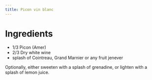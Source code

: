```yaml
---
title: Picon vin blanc
---
```


# Ingredients

- 1/3 Picon (Amer)
- 2/3 Dry white wine
- splash of Cointreau, Grand Marnier or any fruit jenever

Optionally, either sweeten with a splash of grenadine, or lighten with
a splash of lemon juice.
